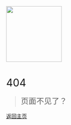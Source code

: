 <img src="https://images.gitee.com/uploads/images/2020/0316/164946_922b6922_5196258.png" width="150px">

# <span style="font-weight:400;">404</span>

> <span style="line-height:1.8rem;font-weight:400;font-size:1.3rem">页面不见了？<span>

[返回主页](/)